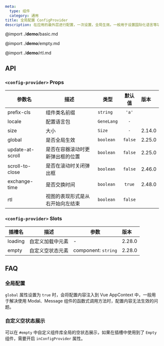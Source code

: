 ```yaml
meta:
  type: 组件
  category: 通用
title: 全局配置 ConfigProvider
description: 在应用的最外层进行配置，一次设置，全局生效。一般用于设置国际化语言等功能。
```

@import ./__demo__/basic.md

@import ./__demo__/empty.md

@import ./__demo__/rtl.md

## API


### `<config-provider>` Props

|参数名|描述|类型|默认值|版本|
|---|---|---|:---:|:---|
|prefix-cls|组件类名前缀|`string`|`'a'`||
|locale|配置语言包|`GeneLang`|`-`||
|size|大小|`Size`|`-`|2.14.0|
|global|是否全局生效|`boolean`|`false`|2.25.0|
|update-at-scroll|是否在容器滚动时更新弹出框的位置|`boolean`|`false`|2.25.0|
|scroll-to-close|是否在滚动时关闭弹出框|`boolean`|`false`|2.46.0|
|exchange-time|是否交换时间|`boolean`|`true`|2.48.0|
|rtl|视图的表现形式是从右开始向左结束|`boolean`|`false`||
### `<config-provider>` Slots

|插槽名|描述|参数|版本|
|---|:---:|---|:---|
|loading|自定义加载中元素|-|2.28.0|
|empty|自定义空状态元素|component: `string`|2.28.0|




## FAQ

### 全局配置

`global` 属性设置为 `true` 时，会将配置内容注入到 Vue AppContext 中，一般用于解决使用 Modal、Message 组件的函数式调用方法时，配置内容无法生效的问题。

### 自定义空状态展示

可以在 `#empty` 中自定义组件库全局的空状态展示，如果在插槽中使用到了 `Empty` 组件，需要开启 `inConfigProvider` 属性。
